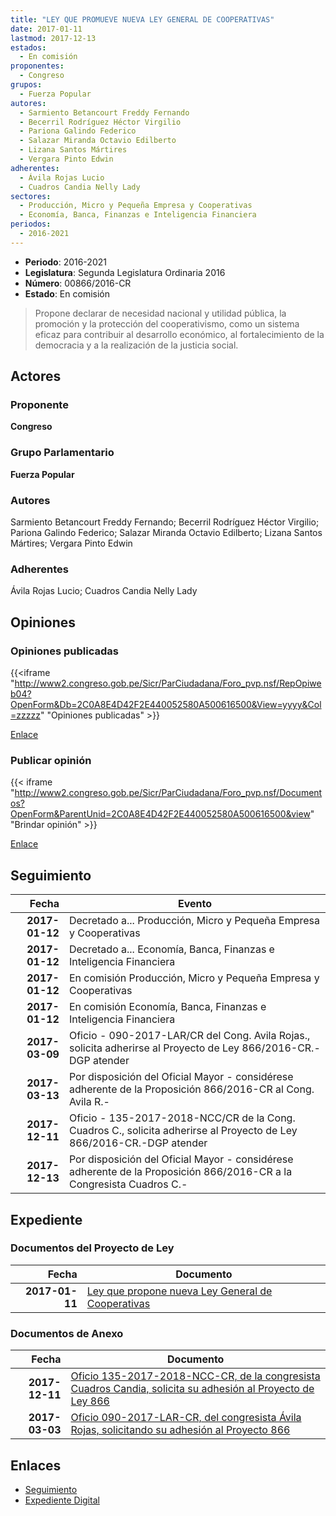 ```yaml
---
title: "LEY QUE PROMUEVE NUEVA LEY GENERAL DE COOPERATIVAS"
date: 2017-01-11
lastmod: 2017-12-13
estados: 
  - En comisión
proponentes: 
  - Congreso
grupos: 
  - Fuerza Popular
autores: 
  - Sarmiento Betancourt Freddy Fernando
  - Becerril Rodríguez Héctor Virgilio
  - Pariona Galindo Federico
  - Salazar Miranda Octavio Edilberto
  - Lizana Santos Mártires
  - Vergara Pinto Edwin
adherentes: 
  - Ávila Rojas Lucio
  - Cuadros Candia Nelly Lady
sectores: 
  - Producción, Micro y Pequeña Empresa y Cooperativas
  - Economía, Banca, Finanzas e Inteligencia Financiera
periodos: 
  - 2016-2021
---
```


- **Periodo**: 2016-2021
- **Legislatura**: Segunda Legislatura Ordinaria 2016
- **Número**: 00866/2016-CR
- **Estado**: En comisión

> Propone declarar de necesidad nacional y utilidad pública, la promoción y la protección del cooperativismo, como un sistema eficaz para contribuir al desarrollo económico, al fortalecimiento de la democracia y a la realización de la justicia social.


## Actores

### Proponente

**Congreso**

### Grupo Parlamentario

**Fuerza Popular**

### Autores

Sarmiento Betancourt Freddy Fernando; Becerril Rodríguez Héctor Virgilio; Pariona Galindo Federico; Salazar Miranda Octavio Edilberto; Lizana Santos Mártires; Vergara Pinto Edwin

### Adherentes

Ávila Rojas Lucio; Cuadros Candia Nelly Lady


## Opiniones

### Opiniones publicadas

{{<iframe "http://www2.congreso.gob.pe/Sicr/ParCiudadana/Foro_pvp.nsf/RepOpiweb04?OpenForm&Db=2C0A8E4D42F2E440052580A500616500&View=yyyy&Col=zzzzz" "Opiniones publicadas" >}}

[Enlace](http://www2.congreso.gob.pe/Sicr/ParCiudadana/Foro_pvp.nsf/RepOpiweb04?OpenForm&Db=2C0A8E4D42F2E440052580A500616500&View=yyyy&Col=zzzzz)
### Publicar opinión

{{< iframe "http://www2.congreso.gob.pe/Sicr/ParCiudadana/Foro_pvp.nsf/Documentos?OpenForm&ParentUnid=2C0A8E4D42F2E440052580A500616500&view" "Brindar opinión" >}}

[Enlace](http://www2.congreso.gob.pe/Sicr/ParCiudadana/Foro_pvp.nsf/Documentos?OpenForm&ParentUnid=2C0A8E4D42F2E440052580A500616500&view)

## Seguimiento

| Fecha | Evento |
|------:|--------|
| **2017-01-12** | Decretado a... Producción, Micro y Pequeña Empresa y Cooperativas|
| **2017-01-12** | Decretado a... Economía, Banca, Finanzas e Inteligencia Financiera|
| **2017-01-12** | En comisión Producción, Micro y Pequeña Empresa y Cooperativas|
| **2017-01-12** | En comisión Economía, Banca, Finanzas e Inteligencia Financiera|
| **2017-03-09** | Oficio - 090-2017-LAR/CR del Cong. Avila Rojas., solicita adherirse al Proyecto de Ley 866/2016-CR.-DGP atender|
| **2017-03-13** | Por disposición del Oficial Mayor - considérese adherente de la Proposición 866/2016-CR al Cong. Avila R.-|
| **2017-12-11** | Oficio - 135-2017-2018-NCC/CR de la Cong. Cuadros C., solicita adherirse al Proyecto de Ley 866/2016-CR.-DGP atender|
| **2017-12-13** | Por disposición del Oficial Mayor - considérese adherente de la Proposición 866/2016-CR a la Congresista Cuadros C.-|


## Expediente


### Documentos del Proyecto de Ley

| Fecha | Documento |
|------:|--------|
| **2017-01-11** | [Ley que propone nueva Ley General de Cooperativas](http://www.leyes.congreso.gob.pe/Documentos/2016_2021/Proyectos_de_Ley_y_de_Resoluciones_Legislativas/PL0086620170111..pdf) |

### Documentos de Anexo

| Fecha | Documento |
|------:|--------|
| **2017-12-11** | [Oficio 135-2017-2018-NCC-CR, de la congresista Cuadros Candia, solicita su adhesión al Proyecto de Ley 866](http://www.leyes.congreso.gob.pe/Documentos/2016_2021/Adhesiones/Proyectos_de_Ley/OFICIO-135-2017-2018-NCC-CR.pdf) |
| **2017-03-03** | [Oficio 090-2017-LAR-CR, del congresista Ávila Rojas, solicitando su adhesión al Proyecto 866](http://www.leyes.congreso.gob.pe/Documentos/2016_2021/Oficios/Congresistas/OFICIO-090-2017-LAR-CR.pdf) |

## Enlaces 

- [Seguimiento](http://www2.congreso.gob.pe/Sicr/TraDocEstProc/CLProLey2016.nsf/f7fff46988ca05b1052578e100829cc7/529220009b64ee8e052580a5005c5aff?OpenDocument)
- [Expediente Digital](http://www2.congreso.gob.pe/Sicr/TraDocEstProc/CLProLey2016.nsf/f7fff46988ca05b1052578e100829cc7/529220009b64ee8e052580a5005c5aff?OpenDocument&Click=05257FB7005EB655.eb71d0cf91d8294e05256cdf006b5706/$Body/0.1C6C)
